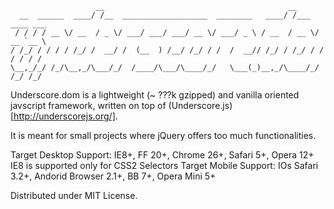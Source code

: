 	                   __                                         __              
	  __  ______  ____/ /__  ___________________  ________   ____/ /___  ____ ___ 
	 / / / / __ \/ __  / _ \/ ___/ ___/ ___/ __ \/ ___/ _ \ / __  / __ \/ __ `__ \
	/ /_/ / / / / /_/ /  __/ /  (__  ) /__/ /_/ / /  /  __// /_/ / /_/ / / / / / /
	\__,_/_/ /_/\__,_/\___/_/  /____/\___/\____/_/   \___(_)__,_/\____/_/ /_/ /_/ 
	                                                                              

Underscore.dom is a lightweight (~ ???k gzipped) and vanilla oriented javscript framework, written on top of (Underscore.js)[http://underscorejs.org/].

It is meant for small projects where jQuery offers too much functionalities.

Target Desktop Support: IE8+, FF 20+, Chrome 26+, Safari 5+, Opera 12+
IE8 is supported only for CSS2 Selectors
Target Mobile Support: IOs Safari 3.2+, Andorid Browser 2.1+, BB 7+, Opera Mini 5+

Distributed under MIT License.                                                                                                                                                                                                                                                                                                                                                                                                                     